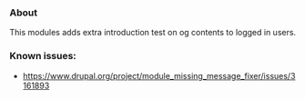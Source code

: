 ### About
This modules adds extra introduction test on og contents to logged in users.

### Known issues:
* https://www.drupal.org/project/module_missing_message_fixer/issues/3161893
